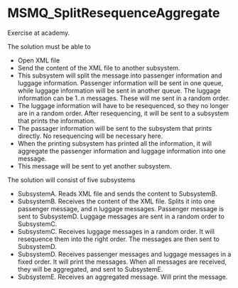 # MSMQ_SplitResequenceAggregate
Exercise at academy.

The solution must be able to
* Open XML file
* Send the content of the XML file to another subsystem.
* This subsystem will split the message into passenger information and luggage information. Passenger information will be sent in one queue, while luggage information will be sent in another queue. The luggage information can be 1..n messages. These will me sent in a random order.
* The luggage information will have to be resequenced, so they no longer are in a random order. After resequencing, it will be sent to a subsystem that prints the information.
* The passager information will be sent to the subsystem that prints directly. No resequencing will be necessary here.
* When the printing subsystem has printed all the information, it will aggregate the passenger information and luggage information into one message.
* This message will be sent to yet another subsystem.

The solution will consist of five subsystems
* SubsystemA. Reads XML file and sends the content to SubsystemB.
* SubsystemB. Receives the content of the XML file. Splits it into one passenger message, and n luggage messages. Passenger message is sent to SubsystemD. Luggage messages are sent in a random order to SubsystemC.
* SubsystemC. Receives luggage messages in a random order. It will resequence them into the right order. The messages are then sent to SubsystemD.
* SubsystemD. Receives passenger messages and luggage messages in a fixed order. It will print the messages. When all messages are received, they will be aggregated, and sent to SubsystemE.
* SubsystemE. Receives an aggregated message. Will print the message.